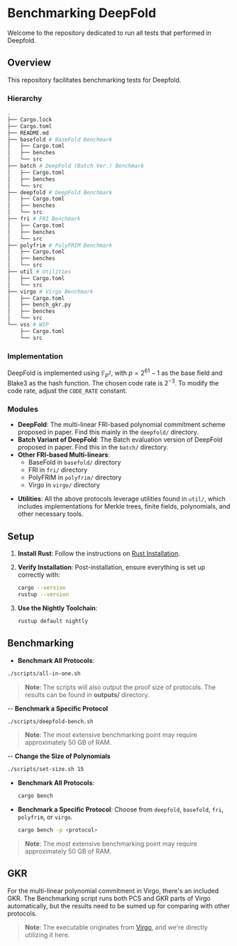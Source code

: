 # Benchmarking DeepFold

Welcome to the repository dedicated to run all tests that performed in Deepfold.

## Overview

This repository facilitates benchmarking tests for Deepfold.

### Hierarchy

```bash
.
├── Cargo.lock
├── Cargo.toml
├── README.md
├── basefold # BaseFold Benchmark
│   ├── Cargo.toml
│   ├── benches
│   └── src
├── batch # DeepFold (Batch Ver.) Benchmark
│   ├── Cargo.toml
│   ├── benches
│   └── src
├── deepfold # DeepFold Benchmark
│   ├── Cargo.toml
│   ├── benches
│   └── src
├── fri # FRI Benchmark
│   ├── Cargo.toml
│   ├── benches
│   └── src
├── polyfrim # PolyFRIM Benchmark
│   ├── Cargo.toml
│   ├── benches
│   └── src
├── util # Utilities
│   ├── Cargo.toml
│   └── src
├── virgo # Virgo Benchmark
│   ├── Cargo.toml
│   ├── bench_gkr.py
│   ├── benches
│   └── src
└── vss # WIP
    ├── Cargo.toml
    └── src
```

### Implementation
DeepFold is implemented using $\mathbb{F}_{p^2}$, with $p = 2^{61} - 1$ as the base field and Blake3 as the hash function. The chosen code rate is $2^{-3}$. To modify the code rate, adjust the `CODE_RATE` constant.

### Modules
  - **DeepFold**: The multi-linear FRI-based polynomial commitment scheme proposed in paper. Find this mainly in the `deepfold/` directory.
  - **Batch Variant of DeepFold**: The Batch evaluation version of DeepFold proposed in paper. Find this in the `batch/` directory.
  - **Other FRI-based Multi-linears**:
    - BaseFold in `basefold/` directory
    - FRI in `fri/` directory
    - PolyFRIM in `polyfrim/` directory
    - Virgo in `virgo/` directory
  <!-- - **VSS**: One to many univariate polynomial commitment from PolyFRIM, located in the `vss/` directory.
  - **AVSS**: One to many binary polynomail commitment from PolyFRIM, located in the `avss/` directory. -->

- **Utilities**: All the above protocols leverage utilities found in `util/`, which includes implementations for Merkle trees, finite fields, polynomials, and other necessary tools.

## Setup

1. **Install Rust**: Follow the instructions on [Rust Installation](https://www.rust-lang.org/tools/install).
   
2. **Verify Installation**: Post-installation, ensure everything is set up correctly with:
   ```bash
   cargo --version
   rustup --version
   ```

3. **Use the Nightly Toolchain**: 
   ```bash
   rustup default nightly
   ```

## Benchmarking

- **Benchmark All Protocols**:
```bash
./scripts/all-in-one.sh
```

> **Note**: The scripts will also output the proof size of protocols. The results can be found in **outputs/** directory.

-- **Benchmark a Specific Protocol**
```bash
./scripts/deepfold-bench.sh
```

> **Note**: The most extensive benchmarking point may require approximately 50 GB of RAM.

-- **Change the Size of Polynomials**
```bash
./scripts/set-size.sh 15
```

- **Benchmark All Protocols**: 
  ```bash
  cargo bench
  ```
  
- **Benchmark a Specific Protocol**: Choose from `deepfold`, `basefold`, `fri`, `polyfrim`, or `virgo`.
  ```bash
  cargo bench -p <protocol>
  ```
  
> **Note**: The most extensive benchmarking point may require approximately 50 GB of RAM.

<!-- ## Running Tests & Determining Proof Size

- **Test All Protocols & Output Proof Sizes**: 
  ```bash
  cargo test -- --nocapture
  ```

- **Test & Output Proof Size for a Specific Protocol**: Choose from `deepfold`, `basefold`, `fri`, `polyfrim`, or `virgo`.
  ```bash
  cargo test -p <protocol> -- --nocapture
  ``` -->

## GKR

For the multi-linear polynomial commitment in Virgo, there's an included GKR.
The Benchmarking script runs both PCS and GKR parts of Virgo automatically, but the results need to be sumed up for comparing with other protocols.

<!-- **Benchmarking GKR**:
1. Execute `bench_gkr.py` within the `virgo/` directory.
2. This script calls the executable `virgo/fft_gkr` and produces the GKR prover time, verifier time, and proof size. -->

> **Note**: The executable originates from [Virgo](https://github.com/sunblaze-ucb/Virgo), and we're directly utilizing it here.

<!-- For the final evaluation result of Virgo, it's essential to sum the results from the Rust implementation and the GKR. This summation is a manual process. -->